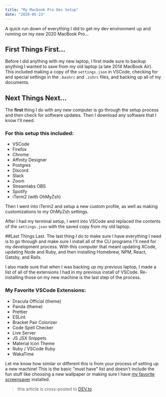 ```yaml
---
title: "My Macbook Pro Dev Setup"
date: "2020-05-23"
---
```


A quick run down of everything I did to get my dev environment up and running on my new 2020 MacBook Pro...

## First Things First...

Before I did anything with my new laptop, I first made sure to backup anything I wanted to save from my old laptop (a late 2014 MacBook Air). This included making a copy of the `settings.json` in VSCode, checking for and special settings in the `.bashrc` and `.zshrc` files, and backing up all of my documents.

## Next Things Next...

The **first** thing I do with any new computer is go through the setup process and then check for software updates. Then I download any software that I know I'll need.

### For this setup this included:

- VSCode
- Firefox
- Chrome
- Affinity Designer
- Postgres
- Discord
- Slack
- Zoom
- Streamlabs OBS
- Spotify
- iTerm2 (with OhMyZsh)

Then I went into iTerm2 and setup a new custom profile, as well as making customizations to my OhMyZsh settings.

After I had my terminal setup, I went into VSCode and replaced the contents of the `settings.json` with the saved copy from my old laptop.

##Last Things Last.
The last thing I do to make sure I have everything I need is to go through and make sure I install all of the CLI programs I'll need for my development process. With this computer that meant updating XCode, updating Node and Ruby, and then installing Homebrew, NPM, React, Gatsby, and Rails.

I also made sure that when I was backing up my previous laptop, I made a list of all of the extensions I had in my previous install of VSCode. Re-installing those on my new machine is the last step of the process.

### My Favorite VSCode Extensions:

- Dracula Official (theme)
- Panda (theme)
- Prettier
- ESLint
- Bracket Pair Colorizer
- Code Spell Checker
- Live Server
- JS JSX Snippets
- Material Icon Theme
- Ruby / VSCode Ruby
- WakaTime

Let me know how similar or different this is from your process of setting up a new machine! This is the basic "must have" list and doesn't include the fun stuff like choosing a new wallpaper or making sure I have [my favorite screensaver](www.fliqlo.com) installed.

> this article is cross-posted to [DEV.to](https://dev.to/thecodepixi/new-macbook-pro-dev-setup-34ec)
